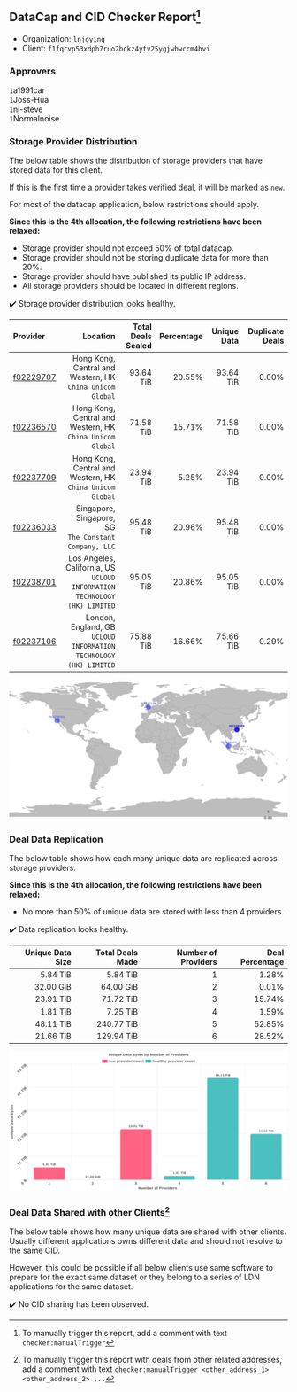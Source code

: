 ## DataCap and CID Checker Report[^1]
 - Organization: `lnjoying`
 - Client: `f1fqcvp53xdph7ruo2bckz4ytv25ygjwhwccm4bvi`
### Approvers
`1`a1991car<br/>`1`Joss-Hua<br/>`1`nj-steve<br/>`1`Normalnoise

### Storage Provider Distribution
The below table shows the distribution of storage providers that have stored data for this client.

If this is the first time a provider takes verified deal, it will be marked as `new`.

For most of the datacap application, below restrictions should apply.

**Since this is the 4th allocation, the following restrictions have been relaxed:**
 - Storage provider should not exceed 50% of total datacap.
 - Storage provider should not be storing duplicate data for more than 20%.
 - Storage provider should have published its public IP address.
 - All storage providers should be located in different regions.

✔️ Storage provider distribution looks healthy.

| Provider                                              |                                                                     Location | Total Deals Sealed | Percentage | Unique Data | Duplicate Deals |
| :---------------------------------------------------- | ---------------------------------------------------------------------------: | -----------------: | ---------: | ----------: | --------------: |
| [f02229707](https://filfox.info/en/address/f02229707) |                 Hong Kong, Central and Western, HK<br/>`China Unicom Global` |          93.64 TiB |     20.55% |   93.64 TiB |           0.00% |
| [f02236570](https://filfox.info/en/address/f02236570) |                 Hong Kong, Central and Western, HK<br/>`China Unicom Global` |          71.58 TiB |     15.71% |   71.58 TiB |           0.00% |
| [f02237709](https://filfox.info/en/address/f02237709) |                 Hong Kong, Central and Western, HK<br/>`China Unicom Global` |          23.94 TiB |      5.25% |   23.94 TiB |           0.00% |
| [f02236033](https://filfox.info/en/address/f02236033) |                     Singapore, Singapore, SG<br/>`The Constant Company, LLC` |          95.48 TiB |     20.96% |   95.48 TiB |           0.00% |
| [f02238701](https://filfox.info/en/address/f02238701) | Los Angeles, California, US<br/>`UCLOUD INFORMATION TECHNOLOGY (HK) LIMITED` |          95.05 TiB |     20.86% |   95.05 TiB |           0.00% |
| [f02237106](https://filfox.info/en/address/f02237106) |         London, England, GB<br/>`UCLOUD INFORMATION TECHNOLOGY (HK) LIMITED` |          75.88 TiB |     16.66% |   75.66 TiB |           0.29% |

<img src="https://raw.githubusercontent.com/data-preservation-programs/filplus-checker-assets/main/filecoin-project/filecoin-plus-large-datasets/issues/1834/1691403202556.png"/>

### Deal Data Replication
The below table shows how each many unique data are replicated across storage providers.


**Since this is the 4th allocation, the following restrictions have been relaxed:**
- No more than 50% of unique data are stored with less than 4 providers.

✔️ Data replication looks healthy.

| Unique Data Size | Total Deals Made | Number of Providers | Deal Percentage |
| ---------------: | ---------------: | ------------------: | --------------: |
|         5.84 TiB |         5.84 TiB |                   1 |           1.28% |
|        32.00 GiB |        64.00 GiB |                   2 |           0.01% |
|        23.91 TiB |        71.72 TiB |                   3 |          15.74% |
|         1.81 TiB |         7.25 TiB |                   4 |           1.59% |
|        48.11 TiB |       240.77 TiB |                   5 |          52.85% |
|        21.66 TiB |       129.94 TiB |                   6 |          28.52% |

<img src="https://raw.githubusercontent.com/data-preservation-programs/filplus-checker-assets/main/filecoin-project/filecoin-plus-large-datasets/issues/1834/1691403203695.png"/>

### Deal Data Shared with other Clients[^3]
The below table shows how many unique data are shared with other clients.
Usually different applications owns different data and should not resolve to the same CID.

However, this could be possible if all below clients use same software to prepare for the exact same dataset or they belong to a series of LDN applications for the same dataset.

✔️ No CID sharing has been observed.

[^1]: To manually trigger this report, add a comment with text `checker:manualTrigger`

[^2]: Deals from those addresses are combined into this report as they are specified with `checker:manualTrigger`

[^3]: To manually trigger this report with deals from other related addresses, add a comment with text `checker:manualTrigger <other_address_1> <other_address_2> ...`
